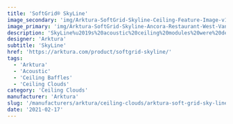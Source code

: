 ```yaml
---
title: 'SoftGrid® SkyLine'
image_secondary: 'img/Arktura-SoftGrid-Skyline-Ceiling-Feature-Image-v1.png'
image_primary: 'img/Arktura-SoftGrid-Skyline-Ancora-Restaurant-West-Vancouver-CA_WEB_3.jpg'
description: 'SkyLine%u2019s%20acoustic%20ceiling%20modules%20were%20designed%20to%20look%20like%20an%20inverted%20skyline%2C%20as%20if%20a%20city%20lived%20on%20your%20ceiling.%20For%20a%20more%20dramatic%20look%2C%20the%20modules%20can%20be%20connected%20together%20to%20create%20a%20continuous%2C%20uninterrupted%20field%20of%20cityscape%20or%20can%20be%20shortened%20into%20smaller%20city%20blocks.%20And%20to%20avoid%20the%20loud%20city%20noise%2C%20SkyLine%20is%20made%20from%20our%20Soft%20Sound%AE%20material%2C%20so%20you%20get%20acoustic%20comfort.%20And%20now%2C%A0for%20larger%20jobs%2C%A0with%20the%20addition%20of%A0SoftGrid%AE%20Max%20options%2C%A0you%20can%20do%20it%20all%20while%A0maximizing%20value%A0and%A0minimizing%20the%20impact%20on%20the%20environment.'
designer: 'Arktura'
subtitle: 'SkyLine'
href: 'https://arktura.com/product/softgrid-skyline/'
tags:
  - 'Arktura'
  - 'Acoustic'
  - 'Ceiling Baffles'
  - 'Ceiling Clouds'
category: 'Ceiling Clouds'
manufacturer: 'Arktura'
slug: '/manufacturers/arktura/ceiling-clouds/arktura-soft-grid-sky-line'
date: '2021-02-17'
---
```

